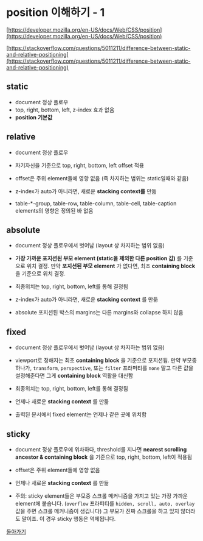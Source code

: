 # position 이해하기 - 1

[https://developer.mozilla.org/en-US/docs/Web/CSS/position](https://developer.mozilla.org/en-US/docs/Web/CSS/position)

[https://stackoverflow.com/questions/5011211/difference-between-static-and-relative-positioning](https://stackoverflow.com/questions/5011211/difference-between-static-and-relative-positioning)

## static

- document 정상 플로우
- top, right, bottom, left, z-index 효과 없음
- __position 기본값__

## relative

- document 정상 플로우
- 자기자신을 기준으로 top, right, bottom, left offset 적용
- offset은 주위 element들에 영향 없음 (즉 차지하는 범위는 static일때와 같음)

- z-index가 auto가 아니라면, 새로운 __stacking context를__ 만듦
- table-*-group, table-row, table-column, table-cell, table-caption elements의 영향은 정의된 바 없음

## absolute

- document 정상 플로우에서 벗어남 (layout 상 차지하는 범위 없음)
- __가장 가까운 포지션된 부모 element (static을 제외한 다른 position 값)__ 를 기준으로 위치 결정. 만약 __포지션된 부모 element__ 가 없다면, 최초 __containing block__ 을 기준으로 위치 결정.
- 최종위치는 top, right, bottom, left를 통해 결정됨

- z-index가 auto가 아니라면, 새로운 __stacking context__ 를 만듦
- absolute 포지션된 박스의 margins는 다른 margins와 collapse 하지 않음

## fixed

- document 정상 플로우에서 벗어남 (layout 상 차지하는 범위 없음)
- viewport로 정해지는 최초 __containing block__ 을 기준으로 포지션됨. 만약 부모중 하나가, `transform`, `perspective`, 또는 `filter` 프라퍼티를 `none` 말고 다른 값을 설정해준다면 그게 __containing block__ 역활을 대신함
- 최종위치는 top, right, bottom, left를 통해 결정됨

- 언제나 새로운 __stacking context__ 를 만듦
- 출력된 문서에서 fixed element는 언제나 같은 곳에 위치함

## sticky

- document 정상 플로우에 위차하다, threshold를 지나면 __nearest scrolling ancestor & containing block__ 을 기준으로 top, right, bottom, left이 적용됨
- offset은 주위 element들에 영향 없음

- 언제나 새로운 __stacking context__ 를 만듦
- 주의: sticky element들은 부모중 스크롤 메커니즘을 가지고 있는 가장 가까운 element에 붙습니다. (`overflow` 프라퍼티를 `hidden, scroll, auto, overlay` 값을 주면 스크롤 메커니즘이 생깁니다) 그 부모가 진짜 스크롤을 하고 있지 않더라도 말이죠. 이 경우 sticky 행동은 억제됩니다.

[돌아가기](./README.md)

<!-- 
- https://developer.mozilla.org/en-US/docs/Web/CSS/Containing_block

- https://developer.mozilla.org/en-US/docs/Web/Guide/CSS/Block_formatting_context

- margin-collapsing

- https://developer.mozilla.org/en-US/docs/Web/CSS/inheritance -->
